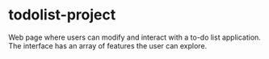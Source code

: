 # todolist-project
Web page where users can modify and interact with a to-do list application. The interface has an array of features the user can explore.
